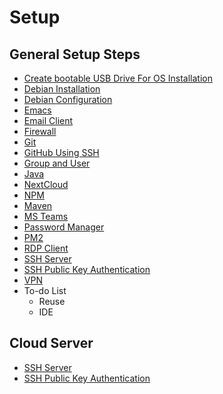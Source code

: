 # Setup

## General Setup Steps

* [Create bootable USB Drive For OS Installation](doc/bootable-usb-drive.md)
* [Debian Installation](doc/debian-install.md)
* [Debian Configuration](doc/debian-config.md)
* [Emacs](doc/emacs.md)
* [Email Client](doc/email-client.md)
* [Firewall](doc/firewall.md)
* [Git](doc/git.md)
* [GitHub Using SSH](doc/github-ssh.md)
* [Group and User](doc/grp-usr.md)
* [Java](doc/java.md)
* [NextCloud](doc/nextcloud.md)
* [NPM](doc/npm.md)
* [Maven](doc/maven.md)
* [MS Teams](doc/ms-teams.md)
* [Password Manager](doc/pwd-mgmt.md)
* [PM2](doc/pm2.md)
* [RDP Client](doc/rdp.md)
* [SSH Server](doc/ssh-server.md)
* [SSH Public Key Authentication](doc/ssh-pub-key-auth.md)
* [VPN](doc/vpn.md)
* To-do List
  * Reuse
  * IDE

## Cloud Server

* [SSH Server](doc/ssh-server.md)
* [SSH Public Key Authentication](doc/ssh-pub-key-auth.md)
